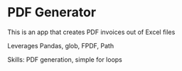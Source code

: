 # PDF Generator
This is an app that creates PDF invoices out of Excel files

Leverages Pandas, glob, FPDF, Path

Skills: PDF generation, simple for loops